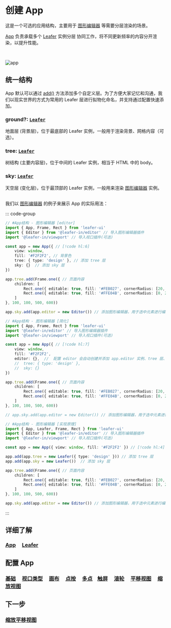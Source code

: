 <script setup>
import Case from '/component/Case.vue'
</script>

# 创建 App

这是一个可选的应用结构，主要用于 [图形编辑器](/guide/plugin/editor.md) 等需要分层渲染的场景。

[App](/reference/display/App.md) 负责承载多个 [Leafer](/reference/display/Leafer.md) 实例分层 协同工作，将不同更新频率的内容分开渲染，以提升性能。

<br/>

![app](/svg/app.svg)

## 统一结构

App 默认可以通过 [add()](/reference/display/App.md#add-leafer-leafer) 方法添加多个自定义层。为了方便大家记忆和沟通，我们以现实世界的方式为常用的 Leafer 层进行拟物化命名，并支持通过配置快速添加。

### ground?: [`Leafer`](/reference/display/Leafer.md)

地面层 (背景层)，位于最底部的 Leafer 实例，一般用于渲染背景、网格内容（可选）。

### tree: [`Leafer`](/reference/display/Leafer.md)

树结构 (主要内容层)，位于中间的 Leafer 实例，相当于 HTML 中的 body。

### sky: [`Leafer`](/reference/display/Leafer.md)

天空层 (变化层)，位于最顶部的 Leafer 实例，一般用来渲染 [图形编辑器](/plugin/in/editor/) 实例。

##

<case name="Editor" index=2 count=2 x=20></case>

我们以 [图形编辑器](/plugin/in/editor/) 的例子来展示 App 的实际用法：

::: code-group

```ts
// #App结构 - 图形编辑器 [editor]
import { App, Frame, Rect } from 'leafer-ui'
import { Editor } from '@leafer-in/editor' // 导入图形编辑器插件
import '@leafer-in/viewport' // 导入视口插件(可选)

const app = new App({ // [!code hl:6]
    view: window,
    fill: '#F2F2F2', // 背景色
    tree: { type: 'design' }, // 添加 tree 层
    sky: {}  // 添加 sky 层
})

app.tree.add(Frame.one({ // 页面内容
    children: [
        Rect.one({ editable: true, fill: '#FEB027', cornerRadius: [20, 0, 0, 20] }, 100, 100),
        Rect.one({ editable: true, fill: '#FFE04B', cornerRadius: [0, 20, 20, 0] }, 300, 100)
    ]
}, 100, 100, 500, 600))

app.sky.add(app.editor = new Editor()) // 添加图形编辑器，用于选中元素进行编辑操作 // [!code hl]
```

```ts
// #App结构 - 图形编辑器 [简化]
import { App, Frame, Rect } from 'leafer-ui'
import '@leafer-in/editor' // 导入图形编辑器插件
import '@leafer-in/viewport' // 导入视口插件(可选)

const app = new App({ // [!code hl:7]
    view: window,
    fill: '#F2F2F2',
    editor: {},  //  配置 editor 会自动创建并添加 app.editor 实例、tree 层、sky 层
    //  tree: { type: 'design' },
    //  sky: {}
})

app.tree.add(Frame.one({ // 页面内容
    children: [
        Rect.one({ editable: true, fill: '#FEB027', cornerRadius: [20, 0, 0, 20] }, 100, 100),
        Rect.one({ editable: true, fill: '#FFE04B', cornerRadius: [0, 20, 20, 0] }, 300, 100)
    ]
}, 100, 100, 500, 600))

// app.sky.add(app.editor = new Editor()) // 添加图形编辑器，用于选中元素进行编辑操作 // [!code hl]

```

```ts
// #App结构 - 图形编辑器 [实现原理]
import { App, Leafer, Frame, Rect } from 'leafer-ui'
import { Editor } from '@leafer-in/editor' // 导入图形编辑器插件
import '@leafer-in/viewport' // 导入视口插件(可选)

const app = new App({ view: window, fill: '#F2F2F2' }) // [!code hl:4]

app.add(app.tree = new Leafer({ type: 'design' })) // 添加 tree 层
app.add(app.sky = new Leafer())  // 添加 sky 层

app.tree.add(Frame.one({ // 页面内容
    children: [
        Rect.one({ editable: true, fill: '#FEB027', cornerRadius: [20, 0, 0, 20] }, 100, 100),
        Rect.one({ editable: true, fill: '#FFE04B', cornerRadius: [0, 20, 20, 0] }, 300, 100)
    ]
}, 100, 100, 500, 600))

app.sky.add(app.editor = new Editor()) // 添加图形编辑器，用于选中元素进行编辑操作 // [!code hl]
```

:::

## 详细了解

### [App](/reference/display/App.md) &nbsp; &nbsp; [Leafer](/reference/display/Leafer.md)

## 配置 App

### [基础](/reference/config/app/base.md) &nbsp; &nbsp; [视口类型](/reference/config/app/type.md) &nbsp; &nbsp; [画布](/reference/config/app/canvas.md) &nbsp; &nbsp; [点按](/reference/config/app/pointer.md) &nbsp; &nbsp; [多点](/reference/config/app/multiTouch.md) &nbsp; &nbsp;[触屏](/reference/config/app/touch.md) &nbsp; &nbsp; [滚轮](/reference/config/app/wheel.md) &nbsp; &nbsp; [平移视图](/reference/config/app/move.md) &nbsp; &nbsp; [缩放视图](/reference/config/app/zoom.md)

## 下一步

### [缩放平移视图](/guide/advanced/viewport)
